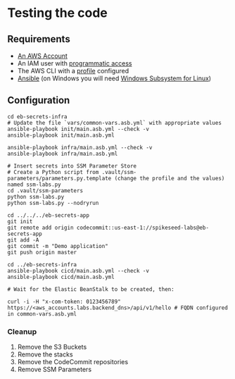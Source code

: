 # Testing the code

## Requirements

- [An AWS Account](https://aws.amazon.com/account/)
- An IAM user with [programmatic access](https://docs.aws.amazon.com/IAM/latest/UserGuide/id_credentials_access-keys.html)
- The AWS CLI with a [profile](https://docs.aws.amazon.com/cli/latest/userguide/cli-configure-profiles.html) configured
- [Ansible](https://docs.ansible.com/ansible/latest/installation_guide/intro_installation.html) (on Windows you will need [Windows Subsystem for Linux](https://docs.microsoft.com/en-us/windows/wsl/install-win10))

## Configuration

    cd eb-secrets-infra
    # Update the file `vars/common-vars.asb.yml` with appropriate values
    ansible-playbook init/main.asb.yml --check -v
    ansible-playbook init/main.asb.yml

    ansible-playbook infra/main.asb.yml --check -v
    ansible-playbook infra/main.asb.yml

    # Insert secrets into SSM Parameter Store
    # Create a Python script from .vault/ssm-parameters/parameters.py.template (change the profile and the values) named ssm-labs.py
    cd .vault/ssm-parameters
    python ssm-labs.py
    python ssm-labs.py --nodryrun

    cd ../../../eb-secrets-app
    git init
    git remote add origin codecommit::us-east-1://spikeseed-labs@eb-secrets-app
    git add -A
    git commit -m "Demo application"
    git push origin master

    cd ../eb-secrets-infra
    ansible-playbook cicd/main.asb.yml --check -v
    ansible-playbook cicd/main.asb.yml

    # Wait for the Elastic BeanStalk to be created, then:

    curl -i -H "x-com-token: 0123456789" https://<aws_accounts.labs.backend_dns>/api/v1/hello # FQDN configured in common-vars.asb.yml

### Cleanup

1. Remove the S3 Buckets
1. Remove the stacks
1. Remove the CodeCommit repositories
1. Remove SSM Parameters
